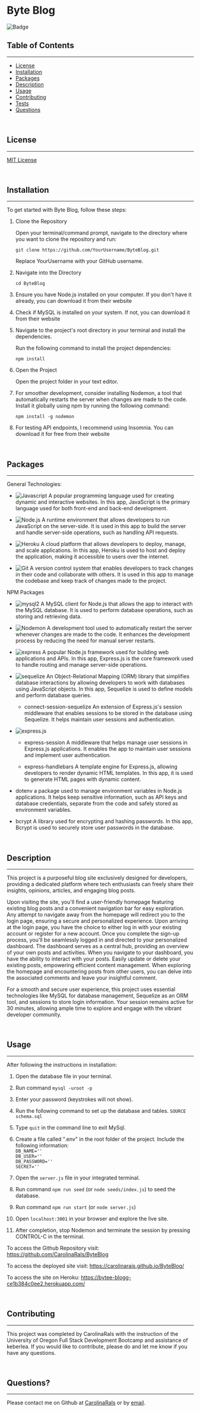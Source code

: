 # Byte Blog

![Badge](https://img.shields.io/badge/license-MIT-blue)

## Table of Contents
---
* [License](#license)
* [Installation](#installation)
* [Packages](#packages)
* [Description](#description)
* [Usage](#usage)
* [Contributing](#contributing)
* [Tests](#tests)
* [Questions](#questions)

<br>

## License 
---
[MIT License](./LICENSE) <br>

 <br>

## Installation
---
To get started with Byte Blog, follow these steps: 
1. Clone the Repository

    Open your terminal/command prompt, navigate to the directory where you want to clone the repository and run:

    `git clone https://github.com/YourUsername/ByteBlog.git`

    Replace YourUsername with your GitHub username.

2. Navigate into the Directory

    `cd ByteBlog`

3. Ensure you have Node.js installed on your computer. If you don't have it already, you can download it from their website

4. Check if MySQL is installed on your system. If not, you can download it from their website

3. Navigate to the project's root directory in your terminal and install the dependencies.

    Run the following command to install the project dependencies:

    `npm install`

4. Open the Project

    Open the project folder in your text editor.

5. For smoother development, consider installing Nodemon, a tool that automatically restarts the server when changes are made to the code. Install it globally using npm by running the following command:

    `npm install -g nodemon`

6. For testing API endpoints, I recommend using Insomnia. You can download it for free from their website

<br>

## Packages
---
General Technologies: 
- ![Javascript](https://img.shields.io/badge/JavaScript-F7DF1E?style=for-the-badge&logo=javascript&logoColor=black) A popular programming language used for creating dynamic and interactive websites. In this app, JavaScript is the primary language used for both front-end and back-end development.

- ![Node.js](https://img.shields.io/badge/Node.js-43853D?style=for-the-badge&logo=node.js&logoColor=white) A runtime environment that allows developers to run JavaScript on the server-side. It is used in this app to build the server and handle server-side operations, such as handling API requests.


- ![Heroku](https://img.shields.io/badge/Heroku-430098?style=for-the-badge&logo=heroku&logoColor=white) A cloud platform that allows developers to deploy, manage, and scale applications. In this app, Heroku is used to host and deploy the application, making it accessible to users over the internet.

- ![Git](https://img.shields.io/badge/GIT-E44C30?style=for-the-badge&logo=git&logoColor=white) A version control system that enables developers to track changes in their code and collaborate with others. It is used in this app to manage the codebase and keep track of changes made to the project.


NPM Packages

- ![mysql2](https://img.shields.io/badge/MySQL-00000F?style=for-the-badge&logo=mysql&logoColor=white) A MySQL client for Node.js that allows the app to interact with the MySQL database. It is used to perform database operations, such as storing and retrieving data.

- ![Nodemon](https://img.shields.io/badge/NODEMON-%23323330.svg?style=for-the-badge&logo=nodemon&logoColor=%BBDEAD) A development tool used to automatically restart the server whenever changes are made to the code. It enhances the development process by reducing the need for manual server restarts.

- ![express](https://img.shields.io/badge/Express.js-404D59?style=for-the-badge) A popular Node.js framework used for building web applications and APIs. In this app, Express.js is the core framework used to handle routing and manage server-side operations.


- ![sequelize](https://img.shields.io/badge/sequelize-323330?style=for-the-badge&logo=sequelize&logoColor=blue) An Object-Relational Mapping (ORM) library that simplifies database interactions by allowing developers to work with databases using JavaScript objects. In this app, Sequelize is used to define models and perform database queries.

     - connect-session-sequelize
     An extension of Express.js's session middleware that enables sessions to be stored in the database using Sequelize. It helps maintain user sessions and authentication.
     

- ![express.js](https://img.shields.io/badge/Express.js-404D59?style=for-the-badge)
    - express-session
    A middleware that helps manage user sessions in Express.js applications. It enables the app to maintain user sessions and implement user authentication.
    
    - express-handlebars
    A template engine for Express.js, allowing developers to render dynamic HTML templates. In this app, it is used to generate HTML pages with dynamic content.

- dotenv
a package used to manage environment variables in Node.js applications. It helps keep sensitive information, such as API keys and database credentials, separate from the code and safely stored as environment variables.

- bcrypt
A library used for encrypting and hashing passwords. In this app, Bcrypt is used to securely store user passwords in the database.

<br>

## Description
---
This project is a purposeful blog site exclusively designed for developers, providing a dedicated platform where tech enthusiasts can freely share their insights, opinions, articles, and engaging blog posts.

Upon visiting the site, you'll find a user-friendly homepage featuring existing blog posts and a convenient navigation bar for easy exploration. Any attempt to navigate away from the homepage will redirect you to the login page, ensuring a secure and personalized experience. Upon arriving at the login page, you have the choice to either log in with your existing account or register for a new account. Once you complete the sign-up process, you'll be seamlessly logged in and directed to your personalized dashboard. The dashboard serves as a central hub, providing an overview of your own posts and activities.
When you navigate to your dashboard, you have the ability to interact with your posts. Easily update or delete your existing posts, empowering efficient content management. When exploring the homepage and encountering posts from other users, you can delve into the associated comments and leave your insightful comment.

For a smooth and secure user experience, this project uses essential technologies like MySQL for database management, Sequelize as an ORM tool, and sessions to store login information. Your session remains active for 30 minutes, allowing ample time to explore and engage with the vibrant developer community.

<br>

## Usage 
---
After following the instructions in installation: 
1. Open the database file in your terminal. 

2. Run command 
    `mysql -uroot -p` 

3. Enter your password (keystrokes will not show).

4. Run the following command to set up the database and tables.
    `SOURCE schema.sql` 

5. Type `quit` in the command line to exit MySql.

6. Create a file called ".env" in the root folder of the project. Include the following information: 
    <br>
    `DB_NAME=''` <br>
    `DB_USER=''` <br>
    `DB_PASSWORD=''`<br>
    `SECRET=''`
    <br>

7. Open the `server.js` file in your integrated terminal. 

8. Run command 
    `npm run seed` (or `node seeds/index.js`) to seed the database.

9. Run command 
    `npm run start` (or `node server.js`)

10. Open `localhost:3001` in your browser and explore the live site.

11. After completion, stop Nodemon and terminate the session by pressing CONTROL-C in the terminal. 

To access the Github Repository visit:
https://github.com/CarolinaRaIs/ByteBlog

To access the deployed site visit:
 https://carolinarais.github.io/ByteBlog/

To access the site on Heroku:
https://bytee-blogg-ce1b384c0ee2.herokuapp.com/ 

<br>

## Contributing 
---
This project was completed by CarolinaRaIs with the instruction of the University of Oregon Full Stack Development Bootcamp and assistance of keberlea. If you would like to contribute, please do and let me know if you have any questions.

<br>

## Questions?
---
Please contact me on Github at [CarolinaRaIs](https://github.com/CarolinaRaIs) or by [email](determination28@gmail.com).